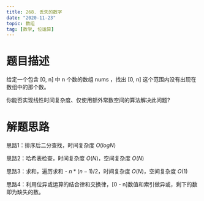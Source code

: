 ```yaml
---
title: 268. 丢失的数字
date: "2020-11-23"
topic: 数组
tag: [数学, 位运算]
---
```

# 题目描述

给定一个包含 [0, n] 中 n 个数的数组 nums ，找出 [0, n] 这个范围内没有出现在数组中的那个数。

你能否实现线性时间复杂度、仅使用额外常数空间的算法解决此问题?


# 解题思路

思路1：排序后二分查找，时间复杂度 $O(logN)$

思路2：哈希表检查，时间复杂度 $O(N)$，空间复杂度 $O(N)$

思路3：求和，遍历求和 - $n * (n - 1) / 2$，时间复杂度 $O(N)$，空间复杂度 $O(1)$

思路4：利用位异或运算的结合律和交换律，[0 - n]数值和索引做异或，剩下的数即为缺失的数。